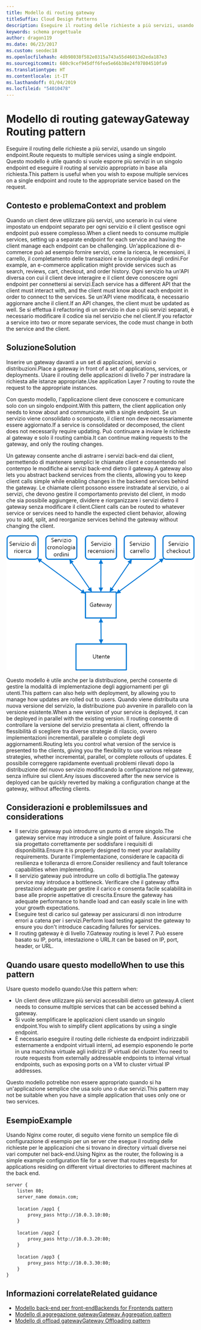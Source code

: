 ```yaml
---
title: Modello di routing gateway
titleSuffix: Cloud Design Patterns
description: Eseguire il routing delle richieste a più servizi, usando un singolo endpoint.
keywords: schema progettuale
author: dragon119
ms.date: 06/23/2017
ms.custom: seodec18
ms.openlocfilehash: 4db98038f582e0315a743a55d46013d2eda187e3
ms.sourcegitcommit: 680c9cef945dff6fee5e66b38e24f07804510fa9
ms.translationtype: HT
ms.contentlocale: it-IT
ms.lasthandoff: 01/04/2019
ms.locfileid: "54010478"
---
```

# <a name="gateway-routing-pattern"></a><span data-ttu-id="a2ecf-104">Modello di routing gateway</span><span class="sxs-lookup"><span data-stu-id="a2ecf-104">Gateway Routing pattern</span></span>

<span data-ttu-id="a2ecf-105">Eseguire il routing delle richieste a più servizi, usando un singolo endpoint.</span><span class="sxs-lookup"><span data-stu-id="a2ecf-105">Route requests to multiple services using a single endpoint.</span></span> <span data-ttu-id="a2ecf-106">Questo modello è utile quando si vuole esporre più servizi in un singolo endpoint ed eseguire il routing al servizio appropriato in base alla richiesta.</span><span class="sxs-lookup"><span data-stu-id="a2ecf-106">This pattern is useful when you wish to expose multiple services on a single endpoint and route to the appropriate service based on the request.</span></span>

## <a name="context-and-problem"></a><span data-ttu-id="a2ecf-107">Contesto e problema</span><span class="sxs-lookup"><span data-stu-id="a2ecf-107">Context and problem</span></span>

<span data-ttu-id="a2ecf-108">Quando un client deve utilizzare più servizi, uno scenario in cui viene impostato un endpoint separato per ogni servizio e il client gestisce ogni endpoint può essere complesso.</span><span class="sxs-lookup"><span data-stu-id="a2ecf-108">When a client needs to consume multiple services, setting up a separate endpoint for each service and having the client manage each endpoint can be challenging.</span></span> <span data-ttu-id="a2ecf-109">Un'applicazione di e-commerce può ad esempio fornire servizi, come la ricerca, le recensioni, il carrello, il completamento delle transazioni e la cronologia degli ordini.</span><span class="sxs-lookup"><span data-stu-id="a2ecf-109">For example, an e-commerce application might provide services such as search, reviews, cart, checkout, and order history.</span></span> <span data-ttu-id="a2ecf-110">Ogni servizio ha un'API diversa con cui il client deve interagire e il client deve conoscere ogni endpoint per connettersi ai servizi.</span><span class="sxs-lookup"><span data-stu-id="a2ecf-110">Each service has a different API that the client must interact with, and the client must know about each endpoint in order to connect to the services.</span></span> <span data-ttu-id="a2ecf-111">Se un'API viene modificata, è necessario aggiornare anche il client.</span><span class="sxs-lookup"><span data-stu-id="a2ecf-111">If an API changes, the client must be updated as well.</span></span> <span data-ttu-id="a2ecf-112">Se si effettua il refactoring di un servizio in due o più servizi separati, è necessario modificare il codice sia nel servizio che nel client.</span><span class="sxs-lookup"><span data-stu-id="a2ecf-112">If you refactor a service into two or more separate services, the code must change in both the service and the client.</span></span>

## <a name="solution"></a><span data-ttu-id="a2ecf-113">Soluzione</span><span class="sxs-lookup"><span data-stu-id="a2ecf-113">Solution</span></span>

<span data-ttu-id="a2ecf-114">Inserire un gateway davanti a un set di applicazioni, servizi o distribuzioni.</span><span class="sxs-lookup"><span data-stu-id="a2ecf-114">Place a gateway in front of a set of applications, services, or deployments.</span></span> <span data-ttu-id="a2ecf-115">Usare il routing delle applicazioni di livello 7 per instradare la richiesta alle istanze appropriate.</span><span class="sxs-lookup"><span data-stu-id="a2ecf-115">Use application Layer 7 routing to route the request to the appropriate instances.</span></span>

<span data-ttu-id="a2ecf-116">Con questo modello, l'applicazione client deve conoscere e comunicare solo con un singolo endpoint.</span><span class="sxs-lookup"><span data-stu-id="a2ecf-116">With this pattern, the client application only needs to know about and communicate with a single endpoint.</span></span> <span data-ttu-id="a2ecf-117">Se un servizio viene consolidato o scomposto, il client non deve necessariamente essere aggiornato.</span><span class="sxs-lookup"><span data-stu-id="a2ecf-117">If a service is consolidated or decomposed, the client does not necessarily require updating.</span></span> <span data-ttu-id="a2ecf-118">Può continuare a inviare le richieste al gateway e solo il routing cambia.</span><span class="sxs-lookup"><span data-stu-id="a2ecf-118">It can continue making requests to the gateway, and only the routing changes.</span></span>

<span data-ttu-id="a2ecf-119">Un gateway consente anche di astrarre i servizi back-end dai client, permettendo di mantenere semplici le chiamate client e consentendo nel contempo le modifiche ai servizi back-end dietro il gateway.</span><span class="sxs-lookup"><span data-stu-id="a2ecf-119">A gateway also lets you abstract backend services from the clients, allowing you to keep client calls simple while enabling changes in the backend services behind the gateway.</span></span> <span data-ttu-id="a2ecf-120">Le chiamate client possono essere instradate al servizio, o ai servizi, che devono gestire il comportamento previsto del client, in modo che sia possibile aggiungere, dividere e riorganizzare i servizi dietro il gateway senza modificare il client.</span><span class="sxs-lookup"><span data-stu-id="a2ecf-120">Client calls can be routed to whatever service or services need to handle the expected client behavior, allowing you to add, split, and reorganize services behind the gateway without changing the client.</span></span>

![Diagramma del modello di routing gateway](./_images/gateway-routing.png)

<span data-ttu-id="a2ecf-122">Questo modello è utile anche per la distribuzione, perché consente di gestire la modalità di implementazione degli aggiornamenti per gli utenti.</span><span class="sxs-lookup"><span data-stu-id="a2ecf-122">This pattern can also help with deployment, by allowing you to manage how updates are rolled out to users.</span></span> <span data-ttu-id="a2ecf-123">Quando viene distribuita una nuova versione del servizio, la distribuzione può avvenire in parallelo con la versione esistente.</span><span class="sxs-lookup"><span data-stu-id="a2ecf-123">When a new version of your service is deployed, it can be deployed in parallel with the existing version.</span></span> <span data-ttu-id="a2ecf-124">Il routing consente di controllare la versione del servizio presentata ai client, offrendo la flessibilità di scegliere tra diverse strategie di rilascio, ovvero implementazioni incrementali, parallele o complete degli aggiornamenti.</span><span class="sxs-lookup"><span data-stu-id="a2ecf-124">Routing lets you control what version of the service is presented to the clients, giving you the flexibility to use various release strategies, whether incremental, parallel, or complete rollouts of updates.</span></span> <span data-ttu-id="a2ecf-125">È possibile correggere rapidamente eventuali problemi rilevati dopo la distribuzione del nuovo servizio modificando la configurazione nel gateway, senza influire sui client.</span><span class="sxs-lookup"><span data-stu-id="a2ecf-125">Any issues discovered after the new service is deployed can be quickly reverted by making a configuration change at the gateway, without affecting clients.</span></span>

## <a name="issues-and-considerations"></a><span data-ttu-id="a2ecf-126">Considerazioni e problemi</span><span class="sxs-lookup"><span data-stu-id="a2ecf-126">Issues and considerations</span></span>

- <span data-ttu-id="a2ecf-127">Il servizio gateway può introdurre un punto di errore singolo.</span><span class="sxs-lookup"><span data-stu-id="a2ecf-127">The gateway service may introduce a single point of failure.</span></span> <span data-ttu-id="a2ecf-128">Assicurarsi che sia progettato correttamente per soddisfare i requisiti di disponibilità.</span><span class="sxs-lookup"><span data-stu-id="a2ecf-128">Ensure it is properly designed to meet your availability requirements.</span></span> <span data-ttu-id="a2ecf-129">Durante l'implementazione, considerare le capacità di resilienza e tolleranza di errore.</span><span class="sxs-lookup"><span data-stu-id="a2ecf-129">Consider resiliency and fault tolerance capabilities when implementing.</span></span>
- <span data-ttu-id="a2ecf-130">Il servizio gateway può introdurre un collo di bottiglia.</span><span class="sxs-lookup"><span data-stu-id="a2ecf-130">The gateway service may introduce a bottleneck.</span></span> <span data-ttu-id="a2ecf-131">Verificare che il gateway offra prestazioni adeguate per gestire il carico e consenta facile scalabilità in base alle proprie aspettative di crescita.</span><span class="sxs-lookup"><span data-stu-id="a2ecf-131">Ensure the gateway has adequate performance to handle load and can easily scale in line with your growth expectations.</span></span>
- <span data-ttu-id="a2ecf-132">Eseguire test di carico sul gateway per assicurarsi di non introdurre errori a catena per i servizi.</span><span class="sxs-lookup"><span data-stu-id="a2ecf-132">Perform load testing against the gateway to ensure you don't introduce cascading failures for services.</span></span>
- <span data-ttu-id="a2ecf-133">Il routing gateway è di livello 7.</span><span class="sxs-lookup"><span data-stu-id="a2ecf-133">Gateway routing is level 7.</span></span> <span data-ttu-id="a2ecf-134">Può essere basato su IP, porta, intestazione o URL.</span><span class="sxs-lookup"><span data-stu-id="a2ecf-134">It can be based on IP, port, header, or URL.</span></span>

## <a name="when-to-use-this-pattern"></a><span data-ttu-id="a2ecf-135">Quando usare questo modello</span><span class="sxs-lookup"><span data-stu-id="a2ecf-135">When to use this pattern</span></span>

<span data-ttu-id="a2ecf-136">Usare questo modello quando:</span><span class="sxs-lookup"><span data-stu-id="a2ecf-136">Use this pattern when:</span></span>

- <span data-ttu-id="a2ecf-137">Un client deve utilizzare più servizi accessibili dietro un gateway.</span><span class="sxs-lookup"><span data-stu-id="a2ecf-137">A client needs to consume multiple services that can be accessed behind a gateway.</span></span>
- <span data-ttu-id="a2ecf-138">Si vuole semplificare le applicazioni client usando un singolo endpoint.</span><span class="sxs-lookup"><span data-stu-id="a2ecf-138">You wish to simplify client applications by using a single endpoint.</span></span>
- <span data-ttu-id="a2ecf-139">È necessario eseguire il routing delle richieste da endpoint indirizzabili esternamente a endpoint virtuali interni, ad esempio esponendo le porte in una macchina virtuale agli indirizzi IP virtuali del cluster.</span><span class="sxs-lookup"><span data-stu-id="a2ecf-139">You need to route requests from externally addressable endpoints to internal virtual endpoints, such as exposing ports on a VM to cluster virtual IP addresses.</span></span>

<span data-ttu-id="a2ecf-140">Questo modello potrebbe non essere appropriato quando si ha un'applicazione semplice che usa solo uno o due servizi.</span><span class="sxs-lookup"><span data-stu-id="a2ecf-140">This pattern may not be suitable when you have a simple application that uses only one or two services.</span></span>

## <a name="example"></a><span data-ttu-id="a2ecf-141">Esempio</span><span class="sxs-lookup"><span data-stu-id="a2ecf-141">Example</span></span>

<span data-ttu-id="a2ecf-142">Usando Nginx come router, di seguito viene fornito un semplice file di configurazione di esempio per un server che esegue il routing delle richieste per le applicazioni che si trovano in directory virtuali diverse nei vari computer nel back-end.</span><span class="sxs-lookup"><span data-stu-id="a2ecf-142">Using Nginx as the router, the following is a simple example configuration file for a server that routes requests for applications residing on different virtual directories to different machines at the back end.</span></span>

```console
server {
    listen 80;
    server_name domain.com;

    location /app1 {
        proxy_pass http://10.0.3.10:80;
    }

    location /app2 {
        proxy_pass http://10.0.3.20:80;
    }

    location /app3 {
        proxy_pass http://10.0.3.30:80;
    }
}
```

## <a name="related-guidance"></a><span data-ttu-id="a2ecf-143">Informazioni correlate</span><span class="sxs-lookup"><span data-stu-id="a2ecf-143">Related guidance</span></span>

- [<span data-ttu-id="a2ecf-144">Modello back-end per front-end</span><span class="sxs-lookup"><span data-stu-id="a2ecf-144">Backends for Frontends pattern</span></span>](./backends-for-frontends.md)
- [<span data-ttu-id="a2ecf-145">Modello di aggregazione gateway</span><span class="sxs-lookup"><span data-stu-id="a2ecf-145">Gateway Aggregation pattern</span></span>](./gateway-aggregation.md)
- [<span data-ttu-id="a2ecf-146">Modello di offload gateway</span><span class="sxs-lookup"><span data-stu-id="a2ecf-146">Gateway Offloading pattern</span></span>](./gateway-offloading.md)
